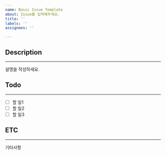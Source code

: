 ```yaml
---
name: Basic Issue Template
about: Issue를 입력해주세요.
title: ''
labels: ''
assignees: ''

---
```


## Description
---
설명을 작성하세요.

## Todo
---
- [ ] 할 일1
- [ ] 할 일2
- [ ] 할 일3

## ETC
---
기타사항

